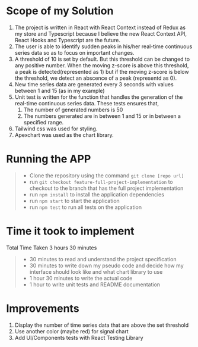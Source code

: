 # Scope of my Solution

1. The project is written in React with React Context instead of Redux as my store and Typescript because I believe the new React Context API, React Hooks and Typescript are the future.
2. The user is able to identify sudden peaks in his/her real-time continuous series data so as to focus on important changes.
3. A threshold of 10 is set by default. But this threshold can be changed to any positive number. When the moving z-score is above this threshold, a peak is detected(represented as 1) but if the moving z-score is below the threshold, we detect an abscence of a peak (representd as 0).
4. New time series data are generated every 3 seconds with values between 1 and 15 (as in my example)
5. Unit test is written for the function that handles the generation of the real-time continuous series data. These tests ensures that,
    1. The number of generated numbers is 50
    2. The numbers generated are in between 1 and 15 or in between a specified range.
6. Tailwind css was used for styling.
7. Apexchart was used as the chart library.

# Running the APP

> - Clone the repository using the command `git clone [repo url]`
> - run `git checkout feature-full-project-implementation` to checkout to the branch that has the full project implementation
> - run `npm install` to install the application dependencies
> - run `npm start` to start the application
> - run `npm test` to run all tests on the application


# Time it took to implement
Total Time Taken 3 hours 30 minutes
> - 30 minutes to read and understand the project specification
> - 30 minutes to write down my pseudo code and decide how my interface should look like and what chart library to use
> - 1 hour 30 minutes to write the actual code
> - 1 hour to write unit tests and README documentation

# Improvements
1. Display the number of time series data that are above the set threshold
2. Use another color (maybe red) for signal chart
3. Add UI/Components tests with React Testing Library
